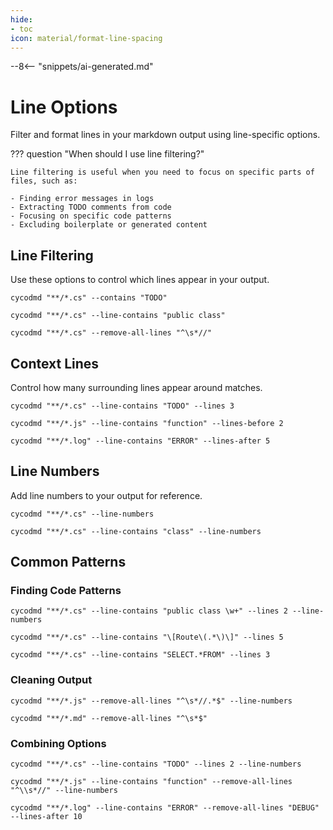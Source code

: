 ```yaml
---
hide:
- toc
icon: material/format-line-spacing
---
```


--8<-- "snippets/ai-generated.md"

# Line Options

Filter and format lines in your markdown output using line-specific options.

??? question "When should I use line filtering?"
    
    Line filtering is useful when you need to focus on specific parts of files, such as:
    
    - Finding error messages in logs
    - Extracting TODO comments from code
    - Focusing on specific code patterns
    - Excluding boilerplate or generated content

## Line Filtering

Use these options to control which lines appear in your output.

``` { .bash .cli-command title="Find lines containing a pattern" }
cycodmd "**/*.cs" --contains "TODO"
```

``` { .bash .cli-command title="Filter lines but keep all matching files" }
cycodmd "**/*.cs" --line-contains "public class"
```

``` { .bash .cli-command title="Remove unwanted lines" }
cycodmd "**/*.cs" --remove-all-lines "^\s*//"
```

## Context Lines

Control how many surrounding lines appear around matches.

``` { .bash .cli-command title="Include context before and after matches" }
cycodmd "**/*.cs" --line-contains "TODO" --lines 3
```

``` { .bash .cli-command title="Show lines before matches" }
cycodmd "**/*.js" --line-contains "function" --lines-before 2
```

``` { .bash .cli-command title="Show lines after matches" }
cycodmd "**/*.log" --line-contains "ERROR" --lines-after 5
```

## Line Numbers

Add line numbers to your output for reference.

``` { .bash .cli-command title="Include line numbers in output" }
cycodmd "**/*.cs" --line-numbers
```

``` { .bash .cli-command title="Combine with filtering" }
cycodmd "**/*.cs" --line-contains "class" --line-numbers
```

## Common Patterns

### Finding Code Patterns

``` { .bash .cli-command title="Find class definitions" }
cycodmd "**/*.cs" --line-contains "public class \w+" --lines 2 --line-numbers
```

``` { .bash .cli-command title="Find API endpoints" }
cycodmd "**/*.cs" --line-contains "\[Route\(.*\)\]" --lines 5
```

``` { .bash .cli-command title="Find SQL queries" }
cycodmd "**/*.cs" --line-contains "SELECT.*FROM" --lines 3
```

### Cleaning Output

``` { .bash .cli-command title="Remove comments" }
cycodmd "**/*.js" --remove-all-lines "^\s*//.*$" --line-numbers
```

``` { .bash .cli-command title="Remove empty lines" }
cycodmd "**/*.md" --remove-all-lines "^\s*$"
```

### Combining Options

``` { .bash .cli-command title="Find TODOs with context and line numbers" }
cycodmd "**/*.cs" --line-contains "TODO" --lines 2 --line-numbers
```

``` { .bash .cli-command title="Show functions without comments" }
cycodmd "**/*.js" --line-contains "function" --remove-all-lines "^\\s*//" --line-numbers
```

``` { .bash .cli-command title="Show errors with context, excluding debug messages" }
cycodmd "**/*.log" --line-contains "ERROR" --remove-all-lines "DEBUG" --lines-after 10
```